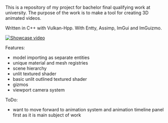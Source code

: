 This is a repository of my project for bachelor final qualifying work at university. The purpose of the work is to make a tool for creating 3D animated videos.

Written in C++ with Vulkan-Hpp. With Entty, Assimp, ImGui and ImGuizmo.

[![Showcase video](http://img.youtube.com/vi/cPJQotAaOJQ/0.jpg)](http://www.youtube.com/watch?v=cPJQotAaOJQ "Showcase")

Features:
- model importing as separate entities
- unique material and mesh registries
- scene hierarchy
- unlit textured shader
- basic unlit outlined textured shader
- gizmos
- viewport camera system

ToDo:
- want to move forward to animation system and animation timeline panel first as it is main subject of work